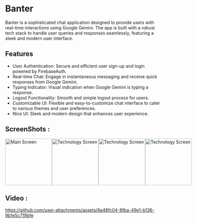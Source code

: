 # Banter

Banter is a sophisticated chat application designed to provide users with real-time interactions using Google Gemini. The app is built with a robust tech stack to handle user queries and responses seamlessly, featuring a sleek and modern user interface.

## Features

- User Authentication: Secure and efficient user sign-up and login powered by FirebaseAuth.
- Real-time Chat: Engage in instantaneous messaging and receive quick responses from Google Gemini.
- Typing Indicator: Visual indication when Google Gemini is typing a response.
- Logout Functionality: Smooth and simple logout process for users.
- Customizable UI: Flexible and easy-to-customize chat interface to cater to various themes and user preferences.
- Nice UI: Sleek and modern design that enhances user experience.

##  ScreenShots :
<div style="display: flex; justify-content: space-between;">
    <img src="https://github.com/user-attachments/assets/b02cc0d8-68e8-47f6-8ab9-4c3de9d99def" alt="Main Screen" width="150"/>
    <img src="https://github.com/user-attachments/assets/c9dc3dd7-ce2f-41f4-84bf-afd88d024c2d" alt="Technology Screen" width="150"/>
    <img src="https://github.com/user-attachments/assets/92c36481-bebb-4460-b5c5-96618c2a2f96" alt="Technology Screen" width="150"/>
    <img src="https://github.com/user-attachments/assets/658b7fe5-75f4-4122-a83b-227b81202a93" alt="Technology Screen" width="150"/>
</div>


## Video :

https://github.com/user-attachments/assets/6a48fc04-8fba-49e1-b136-9b1e5c719bfe



